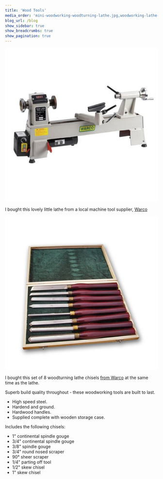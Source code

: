 ```yaml
---
title: 'Wood Tools'
media_order: 'mini-woodworking-woodturning-lathe.jpg,woodworking-lathe-chisels.jpg'
blog_url: /blog
show_sidebar: true
show_breadcrumbs: true
show_pagination: true
---
```


![Warco Mini Wood Lath](mini-woodworking-woodturning-lathe.jpg)

I bought this lovely little lathe from a local machine tool supplier, [Warco](https://www.warco.co.uk/wood-lathes/302917-mini-woodworking-woodturning-lathe.html)

![Wood Lathe Chisels](woodworking-lathe-chisels.jpg)

I bought this set of 8 woodturning lathe chisels [from Warco](https://www.warco.co.uk/woodworking-chisels-wood-lathes/302842-woodworking-lathe-chisels.html) at the same time as the lathe.

Superb build quality throughout - these woodworking tools are built to last.

* High speed steel.
* Hardend and ground.
* Hardwood handles.
* Supplied complete with wooden storage case.

Includes the following chisels:

* 1" continental spindle gouge
* 3/4" continental spindle gouge
* 3/8" spindle gouge
* 3/4" round nosed scraper
* 90° sheer scraper
* 1/4" parting off tool
* 1/2" skew chisel
* 1" skew chisel
